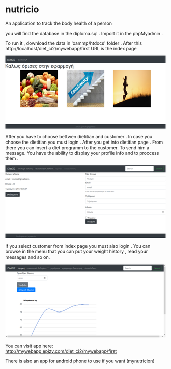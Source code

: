 # nutricio
An application to track the body health of a person 

you will find the database in the diploma.sql . Import it in the phpMyadmin . 

To run it , download the data in 'xammp/htdocs' folder . After this http://localhost/diet_ci2/mywebapp/first URL is the index page


<img src = "assets/images/indexPage.png" width = "800">


After you have to choose bettwen dietitian and customer . In case you choose the dietitian you must login . After you get into dietitian page . From there you can insert a diet programm to the customer. To send him a message. You have the ability to display your profile info and to proccess them .



<img src = "assets/images/editProfile.png" width = "800">

If you select customer from index page you must also login . You can browse in the menu that you can put your weight history , read your messages and so on. 


<img src = "assets/images/userWeight.png" width = "800">

You can visit app here: http://mywebapp.epizy.com/diet_ci2/mywebapp/first

There is also an app for android phone to use if you want (mynutricion)
